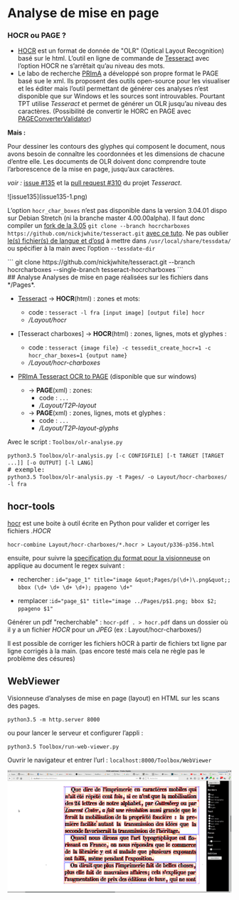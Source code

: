# Analyse de mise en page

### HOCR ou PAGE ?

* [HOCR] est un format de donnée de "OLR" (Optical Layout Recognition) basé sur le html. L’outil en ligne de commande de [Tesseract] avec l’option HOCR ne s’arrêtait qu’au niveau des mots.
* Le labo de recherche [PRImA] a développé son propre format le PAGE basé sue le xml. Ils proposent des outils open-source pour les visualiser et les éditer mais l’outil permettant de générer ces analyses n’est disponible que sur Windows et les sources sont introuvables. Pourtant TPT utilise *Tesseract* et permet de générer un OLR jusqu’au niveau des caractères. (Possibilité de convertir le HORC en PAGE avec [PAGEConverterValidator](http://www.prima.cse.salford.ac.uk/tools/PAGEConverterValidator))

**Mais :**

Pour dessiner les contours des glyphes qui composent le document, nous avons besoin de connaître les coordonnées et les dimensions de chacune d’entre elle. Les documents de OLR doivent donc comprendre toute l’arborescence de la mise en page, jusqu’aux caractères.
<div class="flex-tier">

*voir :* [issue #135](https://github.com/tesseract-ocr/tesseract/issues/135) et la [pull request #310](https://github.com/tesseract-ocr/tesseract/issues/310) du projet *Tesseract*.

<div style="width:100%;">![issue135](issue135-1.png)</div>

L’option `hocr_char_boxes` n’est pas disponible dans la version 3.04.01 dispo sur Debian Stretch (ni la branche master 4.00.00alpha). Il faut donc compiler un [fork de la 3.05](https://github.com/nickjwhite/tesseract/tree/hocrcharboxes) `git clone --branch hocrcharboxes https://github.com/nickjwhite/tesseract.git` [avec ce tuto](https://github.com/tesseract-ocr/tesseract/wiki/Compiling-%E2%80%93-GitInstallation). Ne pas oublier [le(s) fichier(s) de langue et d’osd](https://github.com/tesseract-ocr/tesseract/wiki/Data-Files#data-files-for-version-304305) à mettre dans `/usr/local/share/tessdata/` ou spécifier à la main avec l’option `--tessdate-dir`
</div>
```
git clone https://github.com/nickjwhite/tesseract.git --branch hocrcharboxes --single-branch tesseract-hocrcharboxes
```
<div style="page-break-after: always;"></div>
## Analyse
Analyses de mise en page réalisées sur les fichiers dans */Pages*.

* [Tesseract] -> **HOCR**(html) : zones et mots:
    * code :  `tesseract -l fra [input image] [output file] hocr`
    * */Layout/hocr*

* [Tesseract charboxes] -> **HOCR**(html) : zones, lignes, mots et glyphes :
    * code : `tesseract {image file} -c tessedit_create_hocr=1 -c hocr_char_boxes=1 {output name}`
    * */Layout/hocr-charboxes*

* [PRImA Tesseract OCR to PAGE] (disponible que sur windows)
    * -> **PAGE**(xml) : zones:
        * code :  `...`
        * */Layout/T2P-layout*
    * -> **PAGE**(xml) : zones, lignes, mots et glyphes :
        * code :  `...`
        * */Layout/T2P-layout-glyphs*

[HOCR]:<https://en.wikipedia.org/wiki/HOCR>
[PRImA]:<http://primaresearch.org>
[Tesseract]:<https://github.com/tesseract-ocr/tesseract>
[PRImA Tesseract OCR to PAGE]:<http://www.prima.cse.salford.ac.uk/tools/TesseractOCRToPAGE>

Avec le script : `Toolbox/olr-analyse.py`

<pre>
<code>python3.5 Toolbox/olr-analysis.py [-c CONFIGFILE] [-t TARGET [TARGET ...]] [-o OUTPUT] [-l LANG]</code>
# exemple:
<code>python3.5 Toolbox/olr-analysis.py -t Pages/ -o Layout/hocr-charboxes/ -l fra</code>
</pre>


## hocr-tools
[hocr](https://github.com/tmbdev/hocr-tools#running-the-full-test-suite) est une boite à outil écrite en Python pour valider et corriger les fichiers *.HOCR*

```
hocr-combine Layout/hocr-charboxes/*.hocr > Layout/p336-p356.html
```

ensuite, pour suivre la [specification du format pour la visionneuse](https://github.com/jbaiter/hocrviewer-mirador#data-format) on applique au document le regex suivant :

* rechercher : `id="page_1" title="image &quot;Pages/p(\d+)\.png&quot;; bbox (\d+ \d+ \d+ \d+); ppageno \d+"`

* remplacer :`id="page_$1" title="image ../Pages/p$1.png; bbox $2; ppageno $1"`

Générer un pdf "recherchable" : `hocr-pdf . > hocr.pdf` dans un dossier où il y a un fichier *HOCR* pour un *JPEG* (ex : Layout/hocr-charboxes/)

Il est possible de corriger les fichiers hOCR à partir de fichiers txt ligne par ligne corrigés à la main. (pas encore testé mais cela ne règle pas le problème des césures)

## WebViewer
Visionneuse d’analyses de mise en page (layout) en HTML sur les scans des pages.
```
python3.5 -m http.server 8000
```
ou pour lancer le serveur et configurer l’appli :
```
python3.5 Toolbox/run-web-viewer.py
```
Ouvrir le navigateur et entrer l’url : `localhost:8000/Toolbox/WebViewer`

![webViewer](webViewer.png)
